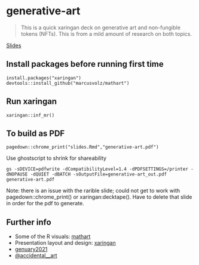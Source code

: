 # generative-art

> This is a quick xaringan deck on generative art and non-fungible tokens (NFTs). This is from a mild amount of research on both topics.

[Slides](https://github.com/engineerchange/generative-art/raw/master/generative-art.pdf)

## Install packages before running first time
```
install.packages("xaringan")
devtools::install_github("marcusvolz/mathart")
```

## Run xaringan
```
xaringan::inf_mr()
```

## To build as PDF
```
pagedown::chrome_print("slides.Rmd","generative-art.pdf")
```
Use ghostscript to shrink for shareability
```
gs -sDEVICE=pdfwrite -dCompatibilityLevel=1.4 -dPDFSETTINGS=/printer -dNOPAUSE -dQUIET -dBATCH -sOutputFile=generative-art_out.pdf generative-art.pdf
```

Note: there is an issue with the rarible slide; could not get to work with pagedown::chrome_print() or xaringan:decktape(). Have to delete that slide in order for the pdf to generate.

## Further info
- Some of the R visuals: [mathart](https://github.com/marcusvolz/mathart)
- Presentation layout and design: [xaringan](https://github.com/yihui/xaringan)
- [genuary2021](https://genuary2021.github.io/)
- [@accidental__art](https://twitter.com/accidental__art)
